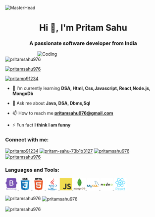 ![MasterHead](https://www.touchmediaads.com/myimg/tmimg/software.gif)
<h1 align="center">Hi 👋, I'm Pritam Sahu</h1>
<h3 align="center">A passionate software developer from India</h3>
<img align="right" alt="Coding" width="400" src="https://c.tenor.com/2uyENRmiUt0AAAAM/coding.gif">

<p align="left"> <img src="https://komarev.com/ghpvc/?username=pritamsahu976&label=Profile%20views&color=0e75b6&style=flat" alt="pritamsahu976" /> </p>

<p align="left"> <a href="https://github.com/ryo-ma/github-profile-trophy"><img src="https://github-profile-trophy.vercel.app/?username=pritamsahu976" alt="pritamsahu976" /></a> </p>

<p align="left"> <a href="https://twitter.com/pritamp91234" target="blank"><img src="https://img.shields.io/twitter/follow/pritamp91234?logo=twitter&style=for-the-badge" alt="pritamp91234" /></a> </p>

- 🌱 I’m currently learning **DSA, Html, Css,Javascript, React,Node.js, MongoDb**

- 💬 Ask me about **Java, DSA, Dbms,Sql**

- 📫 How to reach me **pritamsahu976@gmail.com**

- ⚡ Fun fact **I think I am funny**

<h3 align="left">Connect with me:</h3>
<p align="left">
<a href="https://twitter.com/pritamp91234" target="blank"><img align="center" src="https://raw.githubusercontent.com/rahuldkjain/github-profile-readme-generator/master/src/images/icons/Social/twitter.svg" alt="pritamp91234" height="30" width="40" /></a>
<a href="https://linkedin.com/in/pritam-sahu-73b1b3127" target="blank"><img align="center" src="https://raw.githubusercontent.com/rahuldkjain/github-profile-readme-generator/master/src/images/icons/Social/linked-in-alt.svg" alt="pritam-sahu-73b1b3127" height="30" width="40" /></a>
<a href="https://instagram.com/pritamsahu976" target="blank"><img align="center" src="https://raw.githubusercontent.com/rahuldkjain/github-profile-readme-generator/master/src/images/icons/Social/instagram.svg" alt="pritamsahu976" height="30" width="40" /></a>
<a href="https://www.leetcode.com/pritamsahu976" target="blank"><img align="center" src="https://raw.githubusercontent.com/rahuldkjain/github-profile-readme-generator/master/src/images/icons/Social/leet-code.svg" alt="pritamsahu976" height="30" width="40" /></a>
</p>

<h3 align="left">Languages and Tools:</h3>
<p align="left"> <a href="https://getbootstrap.com" target="_blank" rel="noreferrer"> <img src="https://raw.githubusercontent.com/devicons/devicon/master/icons/bootstrap/bootstrap-plain-wordmark.svg" alt="bootstrap" width="40" height="40"/> </a> <a href="https://www.w3schools.com/css/" target="_blank" rel="noreferrer"> <img src="https://raw.githubusercontent.com/devicons/devicon/master/icons/css3/css3-original-wordmark.svg" alt="css3" width="40" height="40"/> </a> <a href="https://www.w3.org/html/" target="_blank" rel="noreferrer"> <img src="https://raw.githubusercontent.com/devicons/devicon/master/icons/html5/html5-original-wordmark.svg" alt="html5" width="40" height="40"/> </a> <a href="https://www.java.com" target="_blank" rel="noreferrer"> <img src="https://raw.githubusercontent.com/devicons/devicon/master/icons/java/java-original.svg" alt="java" width="40" height="40"/> </a> <a href="https://developer.mozilla.org/en-US/docs/Web/JavaScript" target="_blank" rel="noreferrer"> <img src="https://raw.githubusercontent.com/devicons/devicon/master/icons/javascript/javascript-original.svg" alt="javascript" width="40" height="40"/> </a> <a href="https://www.mongodb.com/" target="_blank" rel="noreferrer"> <img src="https://raw.githubusercontent.com/devicons/devicon/master/icons/mongodb/mongodb-original-wordmark.svg" alt="mongodb" width="40" height="40"/> </a> <a href="https://www.mysql.com/" target="_blank" rel="noreferrer"> <img src="https://raw.githubusercontent.com/devicons/devicon/master/icons/mysql/mysql-original-wordmark.svg" alt="mysql" width="40" height="40"/> </a> <a href="https://nodejs.org" target="_blank" rel="noreferrer"> <img src="https://raw.githubusercontent.com/devicons/devicon/master/icons/nodejs/nodejs-original-wordmark.svg" alt="nodejs" width="40" height="40"/> </a> <a href="https://reactjs.org/" target="_blank" rel="noreferrer"> <img src="https://raw.githubusercontent.com/devicons/devicon/master/icons/react/react-original-wordmark.svg" alt="react" width="40" height="40"/> </a> </p>

<p><img align="left" src="https://github-readme-stats.vercel.app/api/top-langs?username=pritamsahu976&show_icons=true&locale=en&layout=compact" alt="pritamsahu976" /></p>

<p>&nbsp;<img align="center" src="https://github-readme-stats.vercel.app/api?username=pritamsahu976&show_icons=true&locale=en" alt="pritamsahu976" /></p>

<p><img align="center" src="https://github-readme-streak-stats.herokuapp.com/?user=pritamsahu976&" alt="pritamsahu976" /></p>
